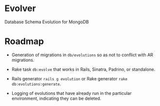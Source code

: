 Evolver
=======

Database Schema Evolution for MongoDB

# Roadmap

- Generation of migrations in `db/evolutions` so as not to conflict with AR migrations.

- Rake task `db:evolve` that works in Rails, Sinatra, Padrino, or standalone.

- Rails generator `rails g evolution` or Rake generator `rake db:evolutions:generate`.

- Logging of evolutions that have already run in the particular environment, indicating
  they can be deleted.
